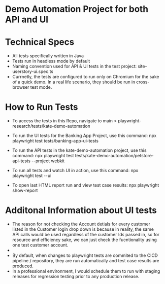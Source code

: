 # Demo Automation Project for both API and UI

# Technical Specs
* All tests specifically written in Java
* Tests run in headless mode by default
* Naming convention used for API & UI tests in the test project: site-userstory-ui.spec.ts
* Currnetly, the tests are configured to run only on Chromium for the sake of a quick demo. In a real life scenario, they should be run in cross-browser test mode. 


# How to Run Tests
* To access the tests in this Repo, navigate to main > playwright-research/tests/kate-demo-automation
* To run the UI tests for the Banking App Project, use this command: npx playwright test tests/banking-app-ui-tests 

* To run the API tests in the kate-demo-automation project, use this command: npx playwright test tests/kate-demo-automation/petstore-api-tests --project webkit 
* To run all tests and watch UI in action, use this command: npx playwright test --ui
* To open last HTML report run and view test case results: npx playwright show-report

# Additonal Information about UI tests
* The reason for not checking the Account detials for every customer listed in the Customer login drop down is because in reality, the same API calls would be used regardless of the customer Ids passed in, so for resource and efficiency sake, we can just check the fucntionality using one test customer account. 
* 
* By default, when changes to playwright tests are commited to the CICD pipeline / repository, they are run automatically and test case results are produced. 
* In a professional environment, I would schedule them to run with staging releases for regression testing prior to any production release. 